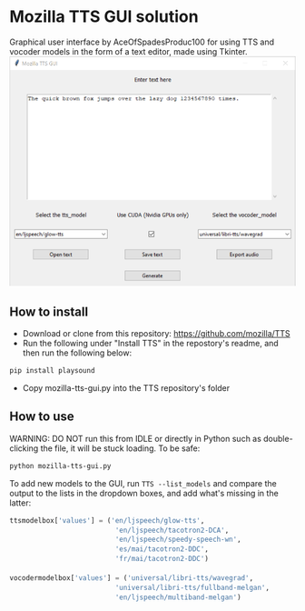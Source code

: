 # Mozilla TTS GUI solution
Graphical user interface by AceOfSpadesProduc100 for using TTS and vocoder models in the form of a text editor, made using Tkinter.
![Preview](./Screenshot_2021-03-13_155111.png)

## How to install
- Download or clone from this repository: https://github.com/mozilla/TTS
- Run the following under "Install TTS" in the repostory's readme, and then run the following below:
```bash
pip install playsound
```
- Copy mozilla-tts-gui.py into the TTS repository's folder
## How to use
WARNING: DO NOT run this from IDLE or directly in Python such as double-clicking the file, it will be stuck loading. To be safe:
```bash
python mozilla-tts-gui.py
```
To add new models to the GUI, run `TTS --list_models` and compare the output to the lists in the dropdown boxes, and add what's missing in the latter:
```python
ttsmodelbox['values'] = ('en/ljspeech/glow-tts',  
                          'en/ljspeech/tacotron2-DCA', 
                          'en/ljspeech/speedy-speech-wn', 
                          'es/mai/tacotron2-DDC', 
                          'fr/mai/tacotron2-DDC') 
                          
vocodermodelbox['values'] = ('universal/libri-tts/wavegrad',  
                          'universal/libri-tts/fullband-melgan', 
                          'en/ljspeech/multiband-melgan')
```
